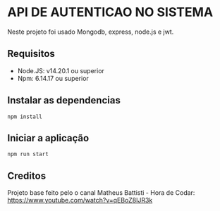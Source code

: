 # API DE AUTENTICAO NO SISTEMA

Neste projeto foi usado Mongodb, express, node.js e jwt.

## Requisitos

* Node.JS: v14.20.1 ou superior
* Npm: 6.14.17 ou superior

## Instalar as dependencias

    npm install

## Iniciar a aplicação

    npm run start

## Creditos

Projeto base feito pelo o canal  Matheus Battisti - Hora de Codar: <https://www.youtube.com/watch?v=qEBoZ8lJR3k>
